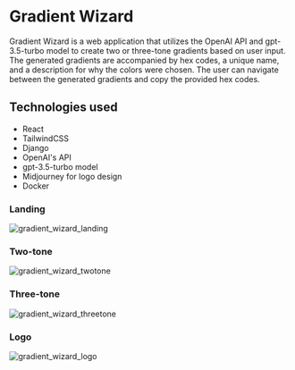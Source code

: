 # Gradient Wizard

Gradient Wizard is a web application that utilizes the OpenAI API and gpt-3.5-turbo model to create two or three-tone gradients based on user input. The generated gradients are accompanied by hex codes, a unique name, and a description for why the colors were chosen. The user can navigate between the generated gradients and copy the provided hex codes.

## Technologies used

  - React
  - TailwindCSS
  - Django
  - OpenAI's API
  - gpt-3.5-turbo model
  - Midjourney for logo design
  - Docker
 
 ### Landing
 
![gradient_wizard_landing](https://user-images.githubusercontent.com/88216761/228610358-64b613af-8444-48b9-9bea-cd5eed4a24db.PNG)

### Two-tone

![gradient_wizard_twotone](https://user-images.githubusercontent.com/88216761/228610435-ee08e136-6353-4784-b9ee-2ea8b49d5677.PNG)

### Three-tone

![gradient_wizard_threetone](https://user-images.githubusercontent.com/88216761/228610446-0c15d2a1-a3e5-45da-a363-89577e0890b4.PNG)

### Logo

![gradient_wizard_logo](https://user-images.githubusercontent.com/88216761/228375300-48f994c4-4ba0-4d31-ba00-d3bd615a2f33.PNG)
